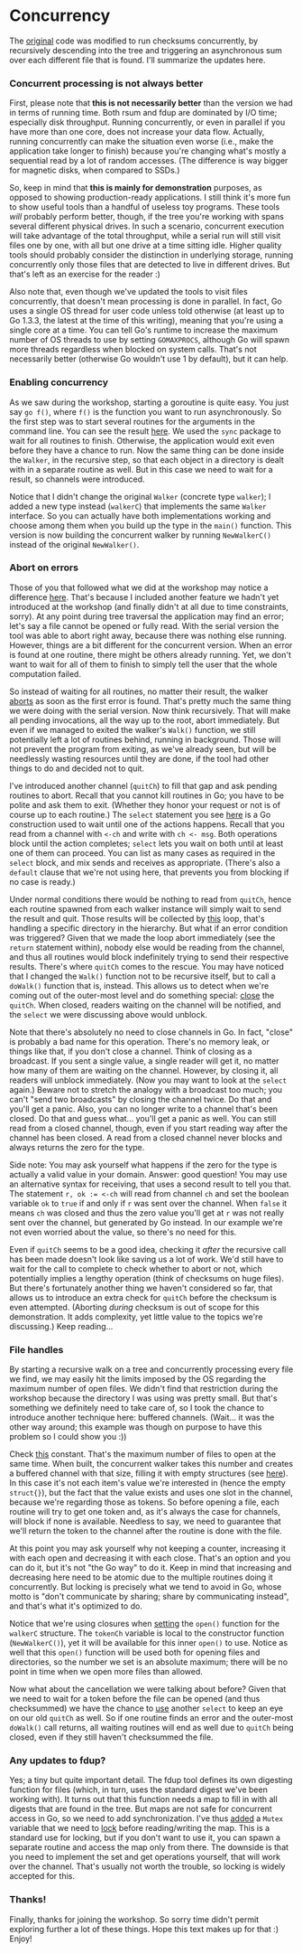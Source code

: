 Concurrency
===========

The [original][] code was modified to run checksums concurrently, by recursively
descending into the tree and triggering an asynchronous sum over each different
file that is found. I'll summarize the updates here.

  [original]: https://github.com/gkristic/tech-meetup-2014/tree/original

### Concurrent processing is not always better

First, please note that **this is not necessarily better** than the version we
had in terms of running time. Both rsum and fdup are dominated by I/O time;
especially disk throughput. Running concurrently, or even in parallel if you
have more than one core, does not increase your data flow. Actually, running
concurrently can make the situation even worse (i.e., make the application take
longer to finish) because you're changing what's mostly a sequential read by a
lot of random accesses. (The difference is way bigger for magnetic disks, when
compared to SSDs.)

So, keep in mind that **this is mainly for demonstration** purposes, as opposed
to showing production-ready applications. I still think it's more fun to show
useful tools than a handful of useless toy programs. These tools *will* probably
perform better, though, if the tree you're working with spans several different
physical drives. In such a scenario, concurrent execution will take advantage of
the total throughput, while a serial run will still visit files one by one, with
all but one drive at a time sitting idle. Higher quality tools should probably
consider the distinction in underlying storage, running concurrently only those
files that are detected to live in different drives. But that's left as an
exercise for the reader :)

Also note that, even though we've updated the tools to visit files concurrently,
that doesn't mean processing is done in parallel. In fact, Go uses a single OS
thread for user code unless told otherwise (at least up to Go 1.3.3, the latest
at the time of this writing), meaning that you're using a single core at a time.
You can tell Go's runtime to increase the maximum number of OS threads to use by
setting `GOMAXPROCS`, although Go will spawn more threads regardless when
blocked on system calls. That's not necessarily better (otherwise Go wouldn't
use 1 by default), but it can help.

### Enabling concurrency

As we saw during the workshop, starting a goroutine is quite easy. You just say
`go f()`, where `f()` is the function you want to run asynchronously. So the
first step was to start several routines for the arguments in the command line.
You can see the result [here][rsum:main-loop]. We used the `sync` package to
wait for all routines to finish. Otherwise, the application would exit even
before they have a chance to run. Now the same thing can be done inside the
`Walker`, in the recursive step, so that each object in a directory is dealt
with in a separate routine as well. But in this case we need to wait for a
result, so channels were introduced.

Notice that I didn't change the original `Walker` (concrete type `walker`); I
added a new type instead (`walkerC`) that implements the same `Walker`
interface. So you can actually have both implementations working and choose
among them when you build up the type in the `main()` function. This version is
now building the concurrent walker by running `NewWalkerC()` instead of the
original `NewWalker()`.

### Abort on errors

Those of you that followed what we did at the workshop may notice a difference
[here][walker:main-loop]. That's because I included another feature we hadn't
yet introduced at the workshop (and finally didn't at all due to time
constraints, sorry). At any point during tree traversal the application may find
an error; let's say a file cannot be opened or fully read. With the serial
version the tool was able to abort right away, because there was nothing else
running. However, things are a bit different for the concurrent version. When an
error is found at one routine, there might be others already running. Yet, we
don't want to wait for all of them to finish to simply tell the user that the
whole computation failed.

So instead of waiting for all routines, no matter their result, the walker
[aborts][walker:return] as soon as the first error is found. That's pretty much
the same thing we were doing with the serial version. Now think recursively.
That will make all pending invocations, all the way up to the root, abort
immediately. But even if we managed to exited the walker's `Walk()` function, we
still potentially left a lot of routines behind, running in background. Those
will not prevent the program from exiting, as we've already seen, but will be
needlessly wasting resources until they are done, if the tool had other things
to do and decided not to quit.

I've introduced another channel (`quitCh`) to fill that gap and ask pending
routines to abort. Recall that you cannot kill routines in Go; you have to be
polite and ask them to exit. (Whether they honor your request or not is of
course up to each routine.) The `select` statement you see [here][walker:select]
is a Go construction used to wait until one of the actions happens. Recall that
you read from a channel with `<-ch` and write with `ch <- msg`. Both operations
block until the action completes; `select` lets you wait on both until at least
one of them can proceed. You can list as many cases as required in the `select`
block, and mix sends and receives as appropriate. (There's also a `default`
clause that we're not using here, that prevents you from blocking if no case is
ready.)

Under normal conditions there would be nothing to read from `quitCh`, hence each
routine spawned from each walker instance will simply wait to send the result
and quit. Those results will be collected by [this][walker:collect] loop, that's
handling a specific directory in the hierarchy. But what if an error condition
was triggered? Given that we made the loop abort immediately (see the `return`
statement within), nobody else would be reading from the channel, and thus all
routines would block indefinitely trying to send their respective results.
There's where `quitCh` comes to the rescue. You may have noticed that I changed
the `Walk()` function not to be recursive itself, but to call a `doWalk()`
function that is, instead. This allows us to detect when we're coming out of the
outer-most level and do something special: [close][walker:close-quit] the
`quitCh`. When closed, readers waiting on the channel will be notified, and the
`select` we were discussing above would unblock.

Note that there's absolutely no need to close channels in Go. In fact, "close"
is probably a bad name for this operation. There's no memory leak, or things
like that, if you don't close a channel. Think of closing as a broadcast. If you
sent a single value, a single reader will get it, no matter how many of them are
waiting on the channel. However, by closing it, all readers will unblock
immediately. (Now you may want to look at the `select` again.) Beware not to
stretch the analogy with a broadcast too much; you can't "send two broadcasts"
by closing the channel twice. Do that and you'll get a panic. Also, you can no
longer write to a channel that's been closed. Do that and guess what... you'll
get a panic as well. You can still read from a closed channel, though, even if
you start reading way after the channel has been closed. A read from a closed
channel never blocks and always returns the zero for the type.

Side note: You may ask yourself what happens if the zero for the type is
actually a valid value in your domain. Answer: good question! You may use an
alternative syntax for receiving, that uses a second result to tell you that.
The statement `r, ok := <-ch` will read from channel `ch` and set the boolean
variable `ok` to `true` if and only if `r` was sent over the channel. When
`false` it means `ch` was closed and thus the zero value you'll get at `r` was
not really sent over the channel, but generated by Go instead. In our example
we're not even worried about the value, so there's no need for this.

Even if `quitCh` seems to be a good idea, checking it *after* the recursive call
has been made doesn't look like saving us a lot of work. We'd still have to wait
for the call to complete to check whether to abort or not, which potentially
implies a lengthy operation (think of checksums on huge files). But there's
fortunately another thing we haven't considered so far, that allows us to
introduce an extra check for `quitCh` before the checksum is even attempted.
(Aborting *during* checksum is out of scope for this demonstration. It adds
complexity, yet little value to the topics we're discussing.) Keep reading...

### File handles

By starting a recursive walk on a tree and concurrently processing every file we
find, we may easily hit the limits imposed by the OS regarding the maximum
number of open files. We didn't find that restriction during the workshop
because the directory I was using was pretty small. But that's something we
definitely need to take care of, so I took the chance to introduce another
technique here: buffered channels. (Wait... it was the other way around; this
example was though on purpose to have this problem so I could show you :))

Check [this][rsum:max-files] constant. That's the maximum number of files to
open at the same time. When built, the concurrent walker takes this number and
creates a buffered channel with that size, filling it with empty structures (see
[here][walker:tokens]). In this case it's not each item's value we're interested
in (hence the empty `struct{}`), but the fact that the value exists and uses one
slot in the channel, because we're regarding those as tokens. So before opening
a file, each routine will try to get one token and, as it's always the case for
channels, will block if none is available. Needless to say, we need to guarantee
that we'll return the token to the channel after the routine is done with the
file. 

At this point you may ask yourself why not keeping a counter, increasing it with
each open and decreasing it with each close. That's an option and you can do it,
but it's not "the Go way" to do it. Keep in mind that increasing and decreasing
here need to be atomic due to the multiple routines doing it concurrently. But
locking is precisely what we tend to avoid in Go, whose motto is "don't
communicate by sharing; share by communicating instead", and that's what it's
optimized to do.

Notice that we're using closures when [setting][walker:open] the `open()`
function for the `walkerC` structure. The `tokenCh` variable is local to the
constructor function (`NewWalkerC()`), yet it will be available for this inner
`open()` to use. Notice as well that this `open()` function will be used both
for opening files and directories, so the number we set is an absolute maximum;
there will be no point in time when we open more files than allowed.

Now what about the cancellation we were talking about before? Given that we need
to wait for a token before the file can be opened (and thus checksummed) we have
the chance to [use][walker:open-select] another `select` to keep an eye on our
old `quitCh` as well. So if one routine finds an error and the outer-most
`doWalk()` call returns, all waiting routines will end as well due to `quitCh`
being closed, even if they still haven't checksummed the file.

### Any updates to fdup?

Yes; a tiny but quite important detail. The fdup tool defines its own digesting
function for files (which, in turn, uses the standard digest we've been working
with). It turns out that this function needs a map to fill in with all digests
that are found in the tree. But maps are not safe for concurrent access in Go,
so we need to add synchronization. I've thus [added][fdup:mutex] a `Mutex`
variable that we need to [lock][fdup:mutex-lock] before reading/writing the map.
This is a standard use for locking, but if you don't want to use it, you can
spawn a separate routine and access the map only from there. The downside is
that you need to implement the set and get operations yourself, that will work
over the channel. That's usually not worth the trouble, so locking is widely
accepted for this.

### Thanks!

Finally, thanks for joining the workshop. So sorry time didn't permit exploring
further a lot of these things. Hope this text makes up for that :) Enjoy!


  [fdup:mutex-lock]:    https://github.com/gkristic/tech-meetup-2014/blob/316d4049c5c67a2383eb5a49f902dd33d97abebf/fdup/dups.go#L35-L36
  [fdup:mutex]:         https://github.com/gkristic/tech-meetup-2014/blob/316d4049c5c67a2383eb5a49f902dd33d97abebf/fdup/dups.go#L20-L23
  [rsum:main-loop]:     https://github.com/gkristic/tech-meetup-2014/blob/316d4049c5c67a2383eb5a49f902dd33d97abebf/rsum/main.go#L22-L50
  [rsum:max-files]:     https://github.com/gkristic/tech-meetup-2014/blob/316d4049c5c67a2383eb5a49f902dd33d97abebf/rsum/main.go#L12
  [walker:close-quit]:  https://github.com/gkristic/tech-meetup-2014/blob/316d4049c5c67a2383eb5a49f902dd33d97abebf/path/walker-c.go#L60-L62
  [walker:collect]:     https://github.com/gkristic/tech-meetup-2014/blob/316d4049c5c67a2383eb5a49f902dd33d97abebf/path/walker-c.go#L119-L125
  [walker:main-loop]:   https://github.com/gkristic/tech-meetup-2014/blob/316d4049c5c67a2383eb5a49f902dd33d97abebf/path/walker-c.go#L90-L115
  [walker:open-select]: https://github.com/gkristic/tech-meetup-2014/blob/316d4049c5c67a2383eb5a49f902dd33d97abebf/path/walker-c.go#L37-L33
  [walker:open]:        https://github.com/gkristic/tech-meetup-2014/blob/316d4049c5c67a2383eb5a49f902dd33d97abebf/path/walker-c.go#L30-L50
  [walker:return]:      https://github.com/gkristic/tech-meetup-2014/blob/316d4049c5c67a2383eb5a49f902dd33d97abebf/path/walker-c.go#L120-L123
  [walker:select]:      https://github.com/gkristic/tech-meetup-2014/blob/316d4049c5c67a2383eb5a49f902dd33d97abebf/path/walker-c.go#L110-L113
  [walker:tokens]:      https://github.com/gkristic/tech-meetup-2014/blob/316d4049c5c67a2383eb5a49f902dd33d97abebf/path/walker-c.go#L22-L25
